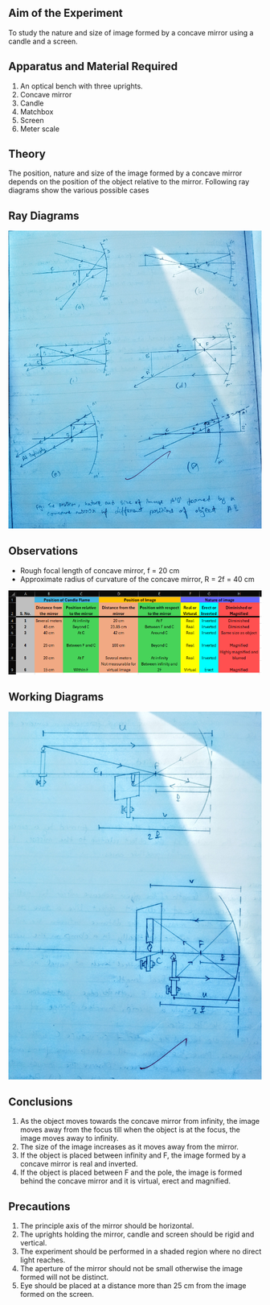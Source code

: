 ## Aim of the Experiment 
To study the nature and size of image formed by a concave mirror using a candle and a screen.

## Apparatus and Material Required
1. An optical bench with three uprights.
2. Concave mirror 
3. Candle 
4. Matchbox 
5. Screen 
6. Meter scale 

## Theory 
The position, nature and size of the image formed by a concave mirror depends on the position of the object relative to the mirror. Following ray diagrams show the various possible cases 

## Ray Diagrams 
![ray diagram](./img/8-ray-diagram.jpg) 

## Observations 
- Rough focal length of concave mirror, f = 20 cm 
- Approximate radius of curvature of the concave mirror, R = 2f = 40 cm 

![table](./img/8-table.png)

## Working Diagrams 
![working diagram](./img/8-working-diagram.jpg) 

## Conclusions 
1. As the object moves towards the concave mirror from infinity, the image moves away from the focus till when the object is at the focus, the image moves away to infinity.
2. The size of the image increases as it moves away from the mirror. 
3. If the object is placed between infinity and F, the image formed by a concave mirror is real and inverted. 
4. If the object is placed between F and the pole, the image is formed behind the concave mirror and it is virtual, erect and magnified. 

## Precautions 
1. The principle axis of the mirror should be horizontal. 
2. The uprights holding the mirror, candle and screen should be rigid and vertical.
3. The experiment should be performed in a shaded region where no direct light reaches. 
4. The aperture of the mirror should not be small otherwise the image formed will not be distinct. 
5. Eye should be placed at a distance more than 25 cm from the image formed on the screen.